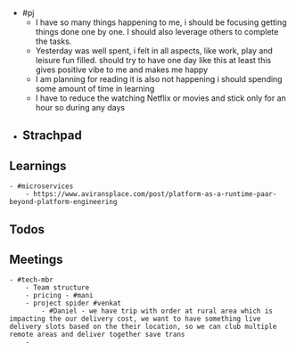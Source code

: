 - #pj
	- I have so many things happening to me, i should be focusing getting things done one by one. I should also leverage others to complete the tasks.
	- Yesterday was well spent, i felt in all aspects, like work, play and leisure fun filled. should try to have one day like this at least this gives positive vibe to me and makes me happy
	- I am planning for reading it is also not happening i should spending some amount of time in learning
	- I have to reduce the watching Netflix or movies and stick only for an hour so during any days
- ## Strachpad
## Learnings
	- #microservices
		- https://www.aviransplace.com/post/platform-as-a-runtime-paar-beyond-platform-engineering
## Todos
## Meetings
	- #tech-mbr
		- Team structure
		- pricing - #mani
		- project spider #venkat
			- #Daniel - we have trip with order at rural area which is impacting the our delivery cost, we want to have something live delivery slots based on the their location, so we can club multiple  remote areas and deliver together save trans
		-